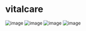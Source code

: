 # vitalcare

![image](https://github.com/Elaa-Mokrani/vital-care-projet-web/assets/134849120/00e0f645-d080-4049-93fe-984205725bee)
![image](https://github.com/Elaa-Mokrani/vital-care-projet-web/assets/134849120/1e9c6f65-19d0-44de-9c61-5a382876b9db)
![image](https://github.com/Elaa-Mokrani/vital-care-projet-web/assets/134849120/f6b1da1f-d7d4-4edf-9572-e28d30db4dcc)
![image](https://github.com/Elaa-Mokrani/vital-care-projet-web/assets/134849120/9e65dc2c-ca2f-451e-84c0-bb4138e0577e)
